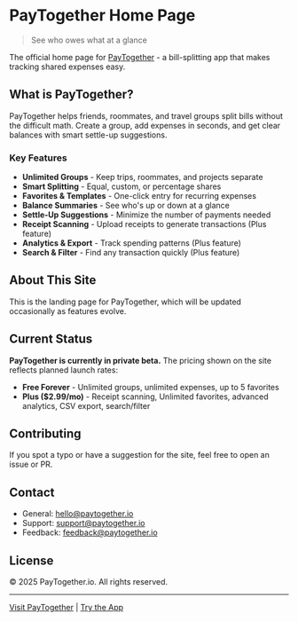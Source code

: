 # PayTogether Home Page

> See who owes what at a glance

The official home page for [PayTogether](https://paytogether.io) - a bill-splitting app that makes tracking shared expenses easy.

## What is PayTogether? 

PayTogether helps friends, roommates, and travel groups split bills without the difficult math. Create a group, add expenses in seconds, and get clear balances with smart settle-up suggestions.

### Key Features

- **Unlimited Groups** - Keep trips, roommates, and projects separate
- **Smart Splitting** - Equal, custom, or percentage shares
- **Favorites & Templates** - One-click entry for recurring expenses
- **Balance Summaries** - See who's up or down at a glance
- **Settle-Up Suggestions** - Minimize the number of payments needed
- **Receipt Scanning** - Upload receipts to generate transactions (Plus feature)
- **Analytics & Export** - Track spending patterns (Plus feature)
- **Search & Filter** - Find any transaction quickly (Plus feature)

## About This Site

This is the landing page for PayTogether, which will be updated occasionally as features evolve. 

## Current Status

**PayTogether is currently in private beta.** The pricing shown on the site reflects planned launch rates:

- **Free Forever** - Unlimited groups, unlimited expenses, up to 5 favorites
- **Plus ($2.99/mo)** - Receipt scanning, Unlimited favorites, advanced analytics, CSV export, search/filter

## Contributing

If you spot a typo or have a suggestion for the site, feel free to open an issue or PR.

## Contact

- General: hello@paytogether.io
- Support: support@paytogether.io
- Feedback: feedback@paytogether.io

## License

© 2025 PayTogether.io. All rights reserved.

---

[Visit PayTogether](https://paytogether.io) | [Try the App](https://app.paytogether.io)
